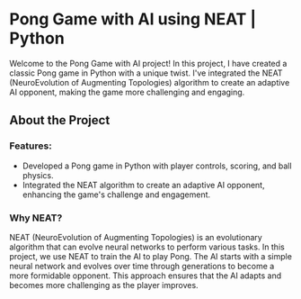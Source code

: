 # Pong Game with AI using NEAT | Python

Welcome to the Pong Game with AI project! In this project, I have created a classic Pong game in Python with a unique twist. I've integrated the NEAT (NeuroEvolution of Augmenting Topologies) algorithm to create an adaptive AI opponent, making the game more challenging and engaging.

## About the Project

### Features:
- Developed a Pong game in Python with player controls, scoring, and ball physics.
- Integrated the NEAT algorithm to create an adaptive AI opponent, enhancing the game's challenge and engagement.

### Why NEAT?
NEAT (NeuroEvolution of Augmenting Topologies) is an evolutionary algorithm that can evolve neural networks to perform various tasks. In this project, we use NEAT to train the AI to play Pong. The AI starts with a simple neural network and evolves over time through generations to become a more formidable opponent. This approach ensures that the AI adapts and becomes more challenging as the player improves.
